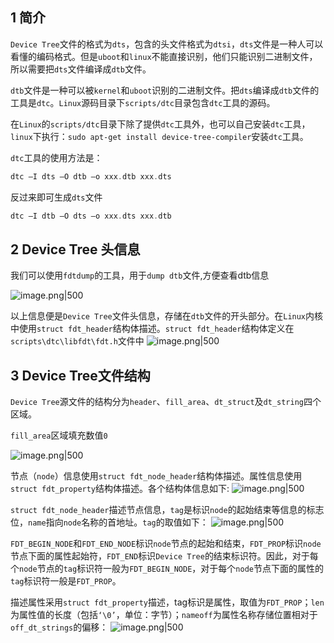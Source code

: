 ## 1 简介

`Device Tree`文件的格式为`dts`，包含的头文件格式为`dtsi`，`dts`文件是一种人可以看懂的编码格式。但是`uboot`和`linux`不能直接识别，他们只能识别二进制文件，所以需要把`dts`文件编译成`dtb`文件。

`dtb`文件是一种可以被`kernel`和`uboot`识别的二进制文件。把`dts`编译成`dtb`文件的工具是`dtc`。`Linux`源码目录下`scripts/dtc`目录包含`dtc`工具的源码。

在`Linux`的`scripts/dtc`目录下除了提供`dtc`工具外，也可以自己安装`dtc`工具，`linux`下执行：`sudo apt-get install device-tree-compiler`安装`dtc`工具。

`dtc`工具的使用方法是：
```C
dtc –I dts –O dtb –o xxx.dtb xxx.dts
```

反过来即可生成`dts`文件
```C
dtc –I dtb –O dts –o xxx.dts xxx.dtb
```
## 2 Device Tree 头信息

我们可以使用`fdtdump`的工具，用于`dump dtb`文件,方便查看dtb信息

![image.png|500](https://my-obsidian-image.oss-cn-guangzhou.aliyuncs.com/2025/05/279d8bb1d1ee9d87bb39876a98bc7550.png)

以上信息便是`Device Tree`文件头信息，存储在`dtb`文件的开头部分。在`Linux`内核中使用`struct fdt_header`结构体描述。`struct fdt_header`结构体定义在`scripts\dtc\libfdt\fdt.h`文件中
![image.png|500](https://my-obsidian-image.oss-cn-guangzhou.aliyuncs.com/2025/05/44c1ba8d64089dd743c3740d20c1e1f2.png)

## 3 Device Tree文件结构

`Device Tree`源文件的结构分为`header`、`fill_area`、`dt_struct`及`dt_string`四个区域。

`fill_area`区域填充数值`0`

![image.png|500](https://my-obsidian-image.oss-cn-guangzhou.aliyuncs.com/2025/05/b8c137a71cd369d381d98b252a336c36.png)

节点（`node`）信息使用`struct fdt_node_header`结构体描述。属性信息使用`struct fdt_property`结构体描述。各个结构体信息如下:
![image.png|500](https://my-obsidian-image.oss-cn-guangzhou.aliyuncs.com/2025/05/c200e5bce1939c9fcdc5ce642853d011.png)

`struct fdt_node_header`描述节点信息，`tag`是标识`node`的起始结束等信息的标志位，`name`指向`node`名称的首地址。`tag`的取值如下：
![image.png|500](https://my-obsidian-image.oss-cn-guangzhou.aliyuncs.com/2025/05/668871cb8a400eaed200d9981cafa0c5.png)

`FDT_BEGIN_NODE`和`FDT_END_NODE`标识`node`节点的起始和结束，`FDT_PROP`标识`node`节点下面的属性起始符，`FDT_END`标识`Device Tree`的结束标识符。因此，对于每个`node`节点的`tag`标识符一般为`FDT_BEGIN_NODE`，对于每个`node`节点下面的属性的`tag`标识符一般是`FDT_PROP`。

描述属性采用`struct fdt_property`描述，tag标识是属性，取值为`FDT_PROP`；`len`为属性值的长度（包括`‘\0’`，单位：字节）；`nameoff`为属性名称存储位置相对于`off_dt_strings`的偏移：
![image.png|500](https://my-obsidian-image.oss-cn-guangzhou.aliyuncs.com/2025/05/ff89d9fcb68a9ee7242f6c1984e3709d.png)
